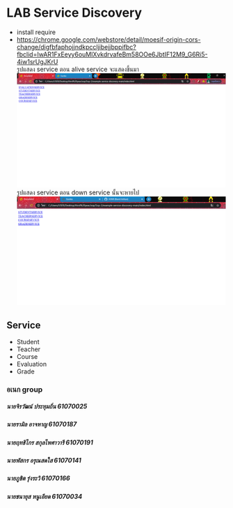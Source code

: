# LAB Service Discovery
- install require
 - https://chrome.google.com/webstore/detail/moesif-origin-cors-change/digfbfaphojjndkpccljibejjbppifbc?fbclid=IwAR1FxEeyy6ouMlXvkdrvafeBm58OOe6JbtIF12M9_G6Ri5-4iw1srUgJKrU  
 รูปแสดง service ตอน alive service จะแสดงขึ้นมา
 ![Screen](https://raw.githubusercontent.com/H3N9/Sop-2/master/example-service-discovery-main/Capture.PNG)
 รูปแสดง service ตอน down service นั้นจะหายไป
 ![Screen2](https://raw.githubusercontent.com/H3N9/Sop-2/master/example-service-discovery-main/evaluation.PNG)
 
 ## Service
 - Student
 - Teacher
 - Course
 - Evaluation
 - Grade
### อเนก group
##### นายจิรวัฒน์ ประทุมถิ่น 61070025
##### นายรามิล อาจหาญ 61070187
##### นายฤทธิไกร สกุลไพศาวารี 61070191
##### นายพัสกร อรุณสดใส 61070141
##### นายภูชิต รุ่งระวิ 61070166
##### นายชนายุส หนูเอียด 61070034
